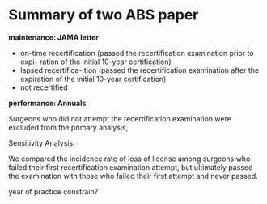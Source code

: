 # Summary of two ABS paper

**maintenance: JAMA letter**
  
- on-time recertification (passed the recertification examination prior to expi- ration of the initial 10-year certification)
- lapsed recertifica- tion (passed the recertification examination after the expiration of the initial 10-year certification)
-  not recertified


**performance: Annuals**

Surgeons who did not attempt the recertification examination were excluded from the primary analysis,

Sensitivity Analysis:
  
We compared the incidence rate of loss of license among surgeons who failed their first recertification examination attempt, but ultimately passed the examination with those who failed their first attempt and never passed.

year of practice constrain?